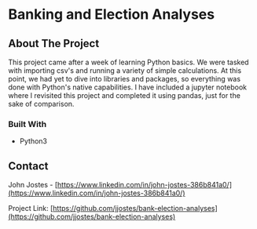 
# Banking and Election Analyses

<!-- ABOUT THE PROJECT -->
## About The Project

This project came after a week of learning Python basics. We were tasked with importing csv's and running a variety of simple calculations. At this point, we had yet to dive into libraries and packages, so everything was done with Python's native capabilities. I have included a jupyter notebook where I revisited this project and completed it using pandas, just for the sake of comparison. 

### Built With
* Python3

<!-- CONTACT -->
## Contact

John Jostes - [https://www.linkedin.com/in/john-jostes-386b841a0/](https://www.linkedin.com/in/john-jostes-386b841a0/)

Project Link: [https://github.com/jjostes/bank-election-analyses](https://github.com/jjostes/bank-election-analyses)






